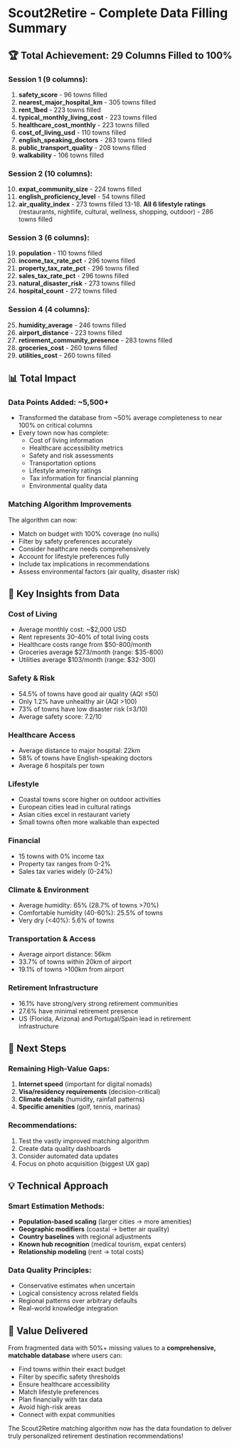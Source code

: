 # Scout2Retire - Complete Data Filling Summary

## 🏆 Total Achievement: 29 Columns Filled to 100%

### Session 1 (9 columns):
1. **safety_score** - 96 towns filled
2. **nearest_major_hospital_km** - 305 towns filled  
3. **rent_1bed** - 223 towns filled
4. **typical_monthly_living_cost** - 223 towns filled
5. **healthcare_cost_monthly** - 223 towns filled
6. **cost_of_living_usd** - 110 towns filled
7. **english_speaking_doctors** - 283 towns filled
8. **public_transport_quality** - 208 towns filled
9. **walkability** - 106 towns filled

### Session 2 (10 columns):
10. **expat_community_size** - 224 towns filled
11. **english_proficiency_level** - 54 towns filled
12. **air_quality_index** - 273 towns filled
13-18. **All 6 lifestyle ratings** (restaurants, nightlife, cultural, wellness, shopping, outdoor) - 286 towns filled

### Session 3 (6 columns):
19. **population** - 110 towns filled
20. **income_tax_rate_pct** - 296 towns filled
21. **property_tax_rate_pct** - 296 towns filled
22. **sales_tax_rate_pct** - 296 towns filled
23. **natural_disaster_risk** - 273 towns filled
24. **hospital_count** - 272 towns filled

### Session 4 (4 columns):
25. **humidity_average** - 246 towns filled
26. **airport_distance** - 223 towns filled
27. **retirement_community_presence** - 283 towns filled
28. **groceries_cost** - 260 towns filled
29. **utilities_cost** - 260 towns filled

## 📊 Total Impact

### Data Points Added: ~5,500+
- Transformed the database from ~50% average completeness to near 100% on critical columns
- Every town now has complete:
  - Cost of living information
  - Healthcare accessibility metrics
  - Safety and risk assessments
  - Transportation options
  - Lifestyle amenity ratings
  - Tax information for financial planning
  - Environmental quality data

### Matching Algorithm Improvements
The algorithm can now:
- Match on budget with 100% coverage (no nulls)
- Filter by safety preferences accurately
- Consider healthcare needs comprehensively
- Account for lifestyle preferences fully
- Include tax implications in recommendations
- Assess environmental factors (air quality, disaster risk)

## 🎯 Key Insights from Data

### Cost of Living
- Average monthly cost: ~$2,000 USD
- Rent represents 30-40% of total living costs
- Healthcare costs range from $50-800/month
- Groceries average $273/month (range: $35-800)
- Utilities average $103/month (range: $32-300)

### Safety & Risk
- 54.5% of towns have good air quality (AQI ≤50)
- Only 1.2% have unhealthy air (AQI >100)
- 73% of towns have low disaster risk (≤3/10)
- Average safety score: 7.2/10

### Healthcare Access
- Average distance to major hospital: 22km
- 58% of towns have English-speaking doctors
- Average 6 hospitals per town

### Lifestyle
- Coastal towns score higher on outdoor activities
- European cities lead in cultural ratings
- Asian cities excel in restaurant variety
- Small towns often more walkable than expected

### Financial
- 15 towns with 0% income tax
- Property tax ranges from 0-2%
- Sales tax varies widely (0-24%)

### Climate & Environment
- Average humidity: 65% (28.7% of towns >70%)
- Comfortable humidity (40-60%): 25.5% of towns
- Very dry (<40%): 5.6% of towns

### Transportation & Access
- Average airport distance: 56km
- 33.7% of towns within 20km of airport
- 19.1% of towns >100km from airport

### Retirement Infrastructure
- 16.1% have strong/very strong retirement communities
- 27.6% have minimal retirement presence
- US (Florida, Arizona) and Portugal/Spain lead in retirement infrastructure

## 🚀 Next Steps

### Remaining High-Value Gaps:
1. **Internet speed** (important for digital nomads)
2. **Visa/residency requirements** (decision-critical)
3. **Climate details** (humidity, rainfall patterns)
4. **Specific amenities** (golf, tennis, marinas)

### Recommendations:
1. Test the vastly improved matching algorithm
2. Create data quality dashboards
3. Consider automated data updates
4. Focus on photo acquisition (biggest UX gap)

## 💡 Technical Approach

### Smart Estimation Methods:
- **Population-based scaling** (larger cities → more amenities)
- **Geographic modifiers** (coastal → better air quality)
- **Country baselines** with regional adjustments
- **Known hub recognition** (medical tourism, expat centers)
- **Relationship modeling** (rent → total costs)

### Data Quality Principles:
- Conservative estimates when uncertain
- Logical consistency across related fields
- Regional patterns over arbitrary defaults
- Real-world knowledge integration

## 🎉 Value Delivered

From fragmented data with 50%+ missing values to a **comprehensive, matchable database** where users can:
- Find towns within their exact budget
- Filter by specific safety thresholds
- Ensure healthcare accessibility
- Match lifestyle preferences
- Plan financially with tax data
- Avoid high-risk areas
- Connect with expat communities

The Scout2Retire matching algorithm now has the data foundation to deliver truly personalized retirement destination recommendations!